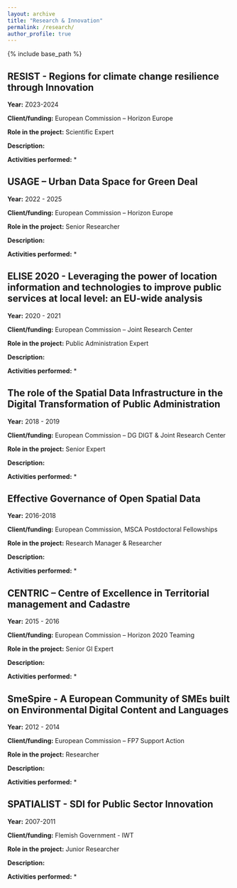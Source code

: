 ```yaml
---
layout: archive
title: "Research & Innovation"
permalink: /research/
author_profile: true
---
```


{% include base_path %}

## RESIST - Regions for climate change resilience through Innovation
**Year:** Z023-2024

**Client/funding:** European Commission – Horizon Europe

**Role in the project:** Scientific Expert

**Description:** 

**Activities performed:** 
* 

## USAGE – Urban Data Space for Green Deal
**Year:** 2022 - 2025

**Client/funding:** European Commission – Horizon Europe

**Role in the project:** Senior Researcher

**Description:** 

**Activities performed:** 
* 

## ELISE 2020 - Leveraging the power of location information and technologies to improve public services at local level: an EU-wide analysis
**Year:** 2020 - 2021

**Client/funding:** European Commission – Joint Research Center

**Role in the project:** Public Administration Expert

**Description:** 

**Activities performed:** 
* 

## The role of the Spatial Data Infrastructure in the Digital Transformation of Public Administration
**Year:** 2018 - 2019

**Client/funding:** European Commission – DG DIGT & Joint Research Center

**Role in the project:** Senior Expert

**Description:** 

**Activities performed:** 
* 

## Effective Governance of Open Spatial Data
**Year:** 2016-2018

**Client/funding:** European Commission, MSCA Postdoctoral Fellowships

**Role in the project:** Research Manager & Researcher

**Description:** 

**Activities performed:** 
* 

## CENTRIC – Centre of Excellence in Territorial management and Cadastre
**Year:** 2015 - 2016 

**Client/funding:** European Commission – Horizon 2020 Teaming

**Role in the project:** Senior GI Expert

**Description:** 

**Activities performed:** 
* 

##  SmeSpire - A European Community of SMEs built on Environmental Digital Content and Languages
**Year:** 2012 - 2014

**Client/funding:** European Commission – FP7 Support Action

**Role in the project:** Researcher

**Description:** 

**Activities performed:** 
* 

## SPATIALIST - SDI for Public Sector Innovation
**Year:** 2007-2011

**Client/funding:** Flemish Government - IWT

**Role in the project:** Junior Researcher

**Description:** 

**Activities performed:** 
* 
